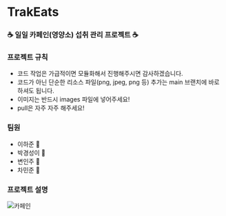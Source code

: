 # TrakEats
### :coffee: 일일 카페인(영양소) 섭취 관리 프로젝트 :coffee:

### 프로젝트 규칙
  - 코드 작업은 가급적이면 모듈화해서 진행해주시면 감사하겠습니다.
  - 코드가 아닌 단순한 리소스 파일(png, jpeg, png 등) 추가는 main 브랜치에 바로 하셔도 됩니다.
  - 이미지는 반드시 images 파일에 넣어주세요!
  - pull은 자주 자주 해주세요!

### 팀원
- 이하준 :eagle:
- 박경성이 :hamster:
- 변인주 :leopard:
- 차민준 :dog:



### 프로젝트 설명
![카페인](https://github.com/user-attachments/assets/be891ccf-4f2a-4b1c-a563-3a14d0abb679)
